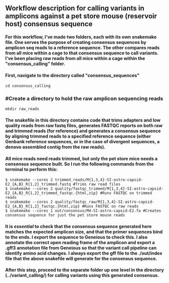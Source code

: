 
## Workflow description for calling variants in amplicons against a pet store mouse (reservoir host) consensus sequence
#### For this workflow, I've made two folders, each with its own snakemake file. One serves the purpose of creating consensus sequences by amplicon seq reads to a reference sequence. The other compares reads from all mice within a cage to that consensus sequence to call variants. I've been placing raw reads from all mice within a cage within the "consensus_calling" folder.

#### First, navigate to the directory called "consensus_sequences"
```
cd consensus_calling
```

### #Create a directory to hold the raw amplicon sequencing reads
```
mkdir raw_reads
```

#### The snakefile in this directory contains code that trims adapters and low quality reads from raw fastq files, generates FASTQC reports on both raw and trimmed reads (for reference) and generates a consensus sequence by aligning trimmed reads to a specified reference sequence (either Genbank reference sequences, or in the case of divergent sequences, a denovo assembled contig from the raw reads).

#### All mice reads need reads trimmed, but only the pet store mice needs a consensus sequence built. So I run the following commands from the terminal to perform this:
```
$ snakemake --cores 2 trimmed_reads/M{1,3,4}-SI-astro-capsid-E2_{A,B}_R{1,2}_trimmed.fastq #Trims raw read files
$ snakemake --cores 2 quality/fastqc_trimmed/M{1,3,4}-SI-astro-capsid-E2_{A,B}_R{1,2}_trimmed_fastqc.{html,zip} #Runs FASTQC on trimmed reads
$ snakemake --cores 2 quality/fastqc_raw/M{1,3,4}-SI-astro-capsid-E2_{A,B}_R{1,2}_fastqc.{html,zip} #Runs FASTQC on raw reads
$ snakemake --cores 1 out/consensus/M4-SI-astro-capsid-E2.fa #Creates consensus sequence for just the pet store mouse reads
```

#### It is *essential* to check that the consensus sequence generated here matches the expected amplicon size, and that the primer sequences bind to the ends. I export the sequence to Geneious to check this. I also annotate the correct open reading frame of the amplicon and export a .gff3 annotation file from Geneious so that the variant call pipeline can identify amino acid changes. I always export the gff file to the ./out/index file that the above snakefile will generate for the consensus sequence. 

#### After this step, proceed to the separate folder up one level in the directory (../variant_calling/) for calling variants using this generated consensus.